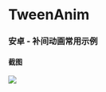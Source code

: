 
# TweenAnim


### 安卓 - 补间动画常用示例


#### 截图

![](https://img2023.cnblogs.com/blog/1162622/202301/1162622-20230109110110656-311823181.jpg)
